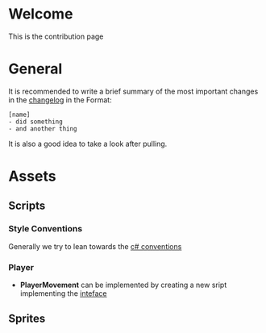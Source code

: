﻿# Welcome
This is the contribution page

# General
It is recommended to write a brief summary of the most important
changes in the [changelog](/changelog.txt) in  the Format:

    [name]
    - did something
    - and another thing
    
 It is also a good idea to take a look after pulling.
        

# Assets

## Scripts
### Style Conventions
Generally we try to lean towards the [c# conventions](https://docs.microsoft.com/en-us/dotnet/csharp/programming-guide/inside-a-program/coding-conventions)

### Player
 - **PlayerMovement** can be implemented by creating a new sript implementing the [inteface](EIGE-Project/Assets/Scripts/PlayerCommand.cs)


## Sprites

